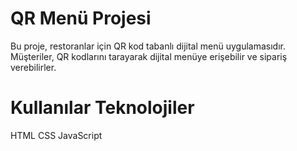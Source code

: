 # QR Menü Projesi
Bu proje, restoranlar için QR kod tabanlı dijital menü uygulamasıdır. Müşteriler, QR kodlarını tarayarak dijital menüye erişebilir ve sipariş verebilirler.

# Kullanılar Teknolojiler
HTML
CSS
JavaScript
